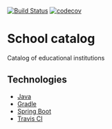 [![Build Status](https://travis-ci.org/levry/scat.svg?branch=master)](https://travis-ci.org/levry/scat.svg?branch=master)
[![codecov](https://codecov.io/gh/levry/scat/branch/master/graph/badge.svg)](https://codecov.io/gh/levry/scat)

# School catalog

Catalog of educational institutions


## Technologies

* [Java](http://www.oracle.com/technetwork/java/javase/downloads/index.html)
* [Gradle](https://gradle.org/)
* [Spring Boot](http://projects.spring.io/spring-boot/)
* [Travis CI](https://travis-ci.org/)